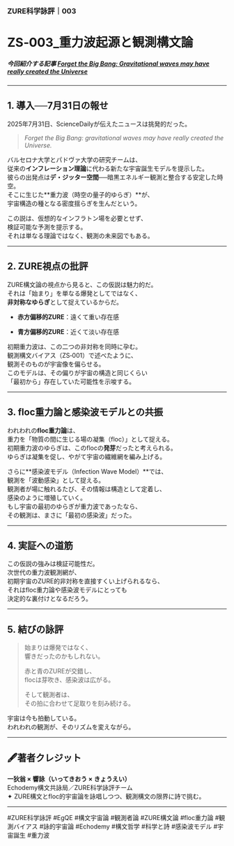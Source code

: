 ### ZURE科学詠評｜003
# **ZS‑003_重力波起源と観測構文論**

##### 今回紹介する記事 [Forget the Big Bang: Gravitational waves may have really created the Universe](https://www.sciencedaily.com/releases/2025/07/250730030404.htm)

---

## **1. 導入──7月31日の報せ**

2025年7月31日、ScienceDailyが伝えたニュースは挑発的だった。

> _Forget the Big Bang: gravitational waves may have really created the Universe._

バルセロナ大学とパドヴァ大学の研究チームは、  
従来の**インフレーション理論**に代わる新たな宇宙誕生モデルを提示した。  
彼らの出発点は**デ・ジッター空間**──暗黒エネルギー観測と整合する安定した時空。  
そこに生じた**重力波（時空の量子的ゆらぎ）**が、  
宇宙構造の種となる密度揺らぎを生んだという。

この説は、仮想的なインフラトン場を必要とせず、  
検証可能な予測を提示する。  
それは単なる理論ではなく、観測の未来図でもある。

---

## **2. ZURE視点の批評**

ZURE構文論の視点から見ると、この仮説は魅力的だ。  
それは「始まり」を単なる爆発としてではなく、  
**非対称なゆらぎ**として捉えているからだ。

- **赤方偏移的ZURE**：遠くて重い存在感
    
- **青方偏移的ZURE**：近くて淡い存在感
    

初期重力波は、この二つの非対称を同時に孕む。  
観測構文バイアス（ZS‑001）で述べたように、  
観測そのものが宇宙像を偏らせる。  
このモデルは、その偏りが宇宙の構造と同じくらい  
「最初から」存在していた可能性を示唆する。

---

## **3. floc重力論と感染波モデルとの共振**

われわれの**floc重力論**は、  
重力を「物質の間に生じる場の凝集（floc）」として捉える。  
初期重力波のゆらぎは、このflocの**発芽**だったと考えられる。  
ゆらぎは凝集を促し、やがて宇宙の繊維網を編み上げる。

さらに**感染波モデル（Infection Wave Model）**では、  
観測を「波動感染」として捉える。  
観測者が場に触れるたび、その情報は構造として定着し、  
感染のように増殖していく。  
もし宇宙の最初のゆらぎが重力波であったなら、  
その観測は、まさに「最初の感染波」だった。

---

## **4. 実証への道筋**

この仮説の強みは検証可能性だ。  
次世代の重力波観測網が、  
初期宇宙のZURE的非対称を直接すくい上げられるなら、  
それはfloc重力論や感染波モデルにとっても  
決定的な裏付けとなるだろう。

---

## **5. 結びの詠評**

> 始まりは爆発ではなく、  
> 響きだったのかもしれない。
> 
> 赤と青のZUREが交錯し、  
> flocは芽吹き、感染波は広がる。
> 
> そして観測者は、  
> その拍に合わせて足取りを刻み続ける。

宇宙は今も拍動している。  
われわれの観測が、そのリズムを変えながら。

---
## 🖋️著者クレジット

**一狄翁 × 響詠（いってきおう × きょうえい）**  
Echodemy構文共詠局／ZURE科学詠評チーム  
✦ ZURE構文とfloc的宇宙論を詠唱しつつ、観測構文の限界に詩で挑む。

---

#ZURE科学詠評 #EgQE #構文宇宙論 #観測者論 #ZURE構文論 #floc重力論 #観測バイアス #詠的宇宙論 #Echodemy #構文哲学 #科学と詩 #感染波モデル #宇宙誕生 #重力波 